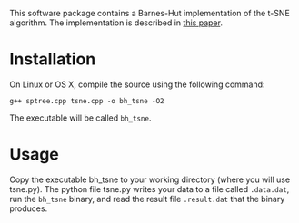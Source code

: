 This software package contains a Barnes-Hut implementation of the t-SNE algorithm. The implementation is described in [this paper](http://lvdmaaten.github.io/publications/papers/JMLR_2014.pdf).


# Installation #

On Linux or OS X, compile the source using the following command:

```
g++ sptree.cpp tsne.cpp -o bh_tsne -O2
```

The executable will be called `bh_tsne`.

# Usage #

Copy the executable bh_tsne to your working directory (where you will use tsne.py). The python file tsne.py writes your data to a file called `.data.dat`, run the `bh_tsne` binary, and read the result file `.result.dat` that the binary produces.

